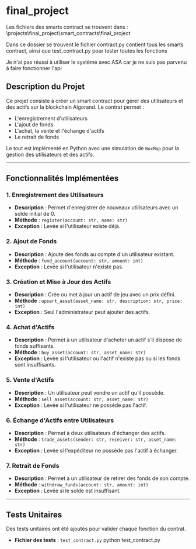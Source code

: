# final_project


Les fichiers des smarts contract se trouvent dans  : \projects\final_project\smart_contracts\final_project

Dans ce dossier se trouvent le fichier contract.py contient tous les smarts contract,
ainsi que test_contract.py pour tester toutes les fonctions


Je n'ai pas réussi à utiliser le système avec ASA car je ne suis pas parvenu à faire fonctionner l'api

## Description du Projet
Ce projet consiste à créer un smart contract pour gérer des utilisateurs et des actifs sur la blockchain Algorand. Le contrat permet :
- L'enregistrement d'utilisateurs
- L'ajout de fonds
- L'achat, la vente et l'échange d'actifs
- Le retrait de fonds

Le tout est implémenté en Python avec une simulation de `BoxMap` pour la gestion des utilisateurs et des actifs.

---

## Fonctionnalités Implémentées

### 1. Enregistrement des Utilisateurs
- **Description** : Permet d'enregistrer de nouveaux utilisateurs avec un solde initial de 0.
- **Méthode** : `register(account: str, name: str)`
- **Exception** : Levée si l'utilisateur existe déjà.

### 2. Ajout de Fonds
- **Description** : Ajoute des fonds au compte d'un utilisateur existant.
- **Méthode** : `fund_account(account: str, amount: int)`
- **Exception** : Levée si l'utilisateur n'existe pas.

### 3. Création et Mise à Jour des Actifs
- **Description** : Crée ou met à jour un actif de jeu avec un prix défini.
- **Méthode** : `upsert_asset(asset_name: str, description: str, price: int)`
- **Exception** : Seul l'administrateur peut ajouter des actifs.

### 4. Achat d'Actifs
- **Description** : Permet à un utilisateur d'acheter un actif s'il dispose de fonds suffisants.
- **Méthode** : `buy_asset(account: str, asset_name: str)`
- **Exception** : Levée si l'utilisateur ou l'actif n'existe pas ou si les fonds sont insuffisants.

### 5. Vente d'Actifs
- **Description** : Un utilisateur peut vendre un actif qu'il possède.
- **Méthode** : `sell_asset(account: str, asset_name: str)`
- **Exception** : Levée si l'utilisateur ne possède pas l'actif.

### 6. Échange d'Actifs entre Utilisateurs
- **Description** : Permet à deux utilisateurs d'échanger des actifs.
- **Méthode** : `trade_assets(sender: str, receiver: str, asset_name: str)`
- **Exception** : Levée si l'expéditeur ne possède pas l'actif à échanger.

### 7. Retrait de Fonds
- **Description** : Permet à un utilisateur de retirer des fonds de son compte.
- **Méthode** : `withdraw_funds(account: str, amount: int)`
- **Exception** : Levée si le solde est insuffisant.

---

## Tests Unitaires
Des tests unitaires ont été ajoutés pour valider chaque fonction du contrat.
- **Fichier des tests** : `test_contract.py`
python test_contract.py

